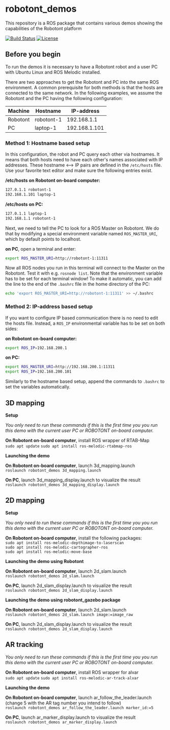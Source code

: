 # robotont\_demos
This repository is a ROS package that contains various demos showing the capabilities of the Robotont platform

[![Build Status](https://travis-ci.org/robotont/robotont_demos.svg?branch=melodic-devel)](https://travis-ci.org/robotont/robotont_demos)
[![License](https://img.shields.io/badge/License-Apache%202.0-blue.svg)](https://opensource.org/licenses/Apache-2.0)

## Before you begin
To run the demos it is necessary to have a Robotont robot and a user PC with Ubuntu Linux and ROS Melodic installed.

There are two approaches to get the Robotont and PC into the same ROS environment. A common prerequisite for both methods is that the hosts are connected to the same network. In the following examples, we assume the Robotont and the PC having the following configuration:

| Machine  | Hostname   | IP-address    |
|----------|------------|---------------|
| Robotont | robotont-1 | 192.168.1.1   |
| PC       | laptop-1   | 192.168.1.101 |

### Method 1: Hostname based setup

In this configuration, the robot and PC query each other via hostnames. It means that both hosts need to have each other's names associated with IP addresses. These hostname <--> IP pairs are defined in the `/etc/hosts` file. Use your favorite text editor and make sure the following entries exist.

**/etc/hosts on Robotont on-board computer:**
```bash
127.0.1.1 robotont-1
192.168.1.101 laptop-1
```

**/etc/hosts on PC:**
```bash
127.0.1.1 laptop-1
192.168.1.1 robotont-1
```

Next, we need to tell the PC to look for a ROS Master on Robotont. We do that by modifying a special environment variable named `ROS_MASTER_URI`, which by default points to localhost.

**on PC**, open a terminal and enter:
```bash
export ROS_MASTER_URI=http://robotont-1:11311
```
Now all ROS nodes you run in this terminal will connect to the Master on the Robotont. Test it with e.g. `rosnode list`.
Note that the environment variable has to be set for each terminal window! To make it automatic, you can add the line to the end of the `.bashrc` file in the home directory of the PC:

```bash
echo 'export ROS_MASTER_URI=http://robotont-1:11311' >> ~/.bashrc
```

### Method 2: IP-address based setup
If you want to configure IP based communication there is no need to edit the hosts file. Instead, a `ROS_IP` environmental variable has to be set on both sides:

**on Robotont on-board computer:**
```bash
export ROS_IP=192.168.200.1
```

**on PC:**
```bash
export ROS_MASTER_URI=http://192.168.200.1:11311
export ROS_IP=192.168.200.101
```

Similarly to the hostname based setup, append the commands to `.bashrc` to set the variables automatically.


## 3D mapping
**Setup**<br/>

*You only need to run these commands if this is the first time you you run this demo with the current user PC or ROBOTONT on-board computer.*

**On Robotont on-board computer**, install ROS wrapper of RTAB-Map<br/>
```sudo apt update```
```sudo apt install ros-melodic-rtabmap-ros```

**Launching the demo**<br/>

**On Robotont on-board computer**, launch 3d_mapping.launch<br/>
```roslaunch robotont_demos 3d_mapping.launch```

**On PC**, launch 3d_mapping_display.launch to visualize the result<br/>
```roslaunch robotont_demos 3d_mapping_display.launch```

## 2D mapping
**Setup**<br/>

*You only need to run these commands if this is the first time you you run this demo with the current user PC or ROBOTONT on-board computer.*

**On Robotont on-board computer**, install the following packages:<br/>
```sudo apt install ros-melodic-depthimage-to-laserscan```<br/>
```sudo apt install ros-melodic-cartographer-ros```<br/>
```sudo apt install ros-melodic-move-base```

**Launching the demo using Robotont**<br/>

**On Robotont on-board computer**, launch 2d_slam.launch<br/>
```roslaunch robotont_demos 2d_slam.launch```

**On PC**, launch 2d_slam_display.launch to visualize the result<br/>
```roslaunch robotont_demos 2d_slam_display.launch```

**Launching the demo using robotont_gazebo package**<br/>

**On Robotont on-board computer**, launch 2d_slam.launch<br/>
```roslaunch robotont_demos 2d_slam.launch image:=image_raw```

**On PC**, launch 2d_slam_display.launch to visualize the result<br/>
```roslaunch robotont_demos 2d_slam_display.launch```

## AR tracking

*You only need to run these commands if this is the first time you you run this demo with the current user PC or ROBOTONT on-board computer.*

**On Robotont on-board computer**, install ROS wrapper for alvar<br/>
```sudo apt update```
```sudo apt install ros-melodic-ar-track-alvar```

**Launching the demo**<br/>

**On Robotont on-board computer**, launch ar_follow_the_leader.launch (change 5 with the AR tag number you intend to follow)<br/>
```roslaunch robotont_demos ar_follow_the_leader.launch marker_id:=5```

**On PC**, launch ar_marker_display.launch to visualize the result<br/>
```roslaunch robotont_demos ar_marker_display.launch```
